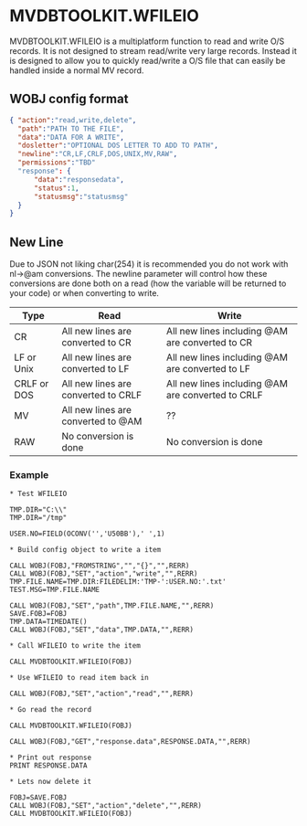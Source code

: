 # MVDBTOOLKIT.WFILEIO

MVDBTOOLKIT.WFILEIO is a multiplatform function to read and write O/S records.  It is not designed to stream read/write very large records.  Instead it is designed to allow you to quickly read/write a O/S file that can easily be handled inside a normal MV record.

## WOBJ config format

```JSON
{ "action":"read,write,delete",
  "path":"PATH TO THE FILE",
  "data":"DATA FOR A WRITE",
  "dosletter":"OPTIONAL DOS LETTER TO ADD TO PATH",
  "newline":"CR,LF,CRLF,DOS,UNIX,MV,RAW",
  "permissions":"TBD"
  "response": {
      "data":"responsedata",
      "status":1,
      "statusmsg":"statusmsg"
  }
}
```

## New Line
Due to JSON not liking char(254) it is recommended you do not work with nl->@am conversions.  The newline parameter will control how these conversions are done both on a read (how the variable will be returned to your code) or when converting to write.

| Type        | Read                                | Write                                             |
|-------------|-------------------------------------|---------------------------------------------------|
| CR          | All new lines are converted to CR   | All new lines including @AM are converted to CR   |
| LF or Unix  | All new lines are converted to LF   | All new lines including @AM are converted to LF   |
| CRLF or DOS | All new lines are converted to CRLF | All new lines including @AM are converted to CRLF |
| MV          | All new lines are converted to @AM  | ??                                                |
| RAW         | No conversion is done               | No conversion is done                             |

### Example

```BASIC
* Test WFILEIO

TMP.DIR="C:\\"
TMP.DIR="/tmp"

USER.NO=FIELD(OCONV('','U50BB'),' ',1)

* Build config object to write a item

CALL WOBJ(FOBJ,"FROMSTRING","","{}","",RERR)
CALL WOBJ(FOBJ,"SET","action","write","",RERR)
TMP.FILE.NAME=TMP.DIR:FILEDELIM:'TMP-':USER.NO:'.txt'
TEST.MSG=TMP.FILE.NAME

CALL WOBJ(FOBJ,"SET","path",TMP.FILE.NAME,"",RERR)
SAVE.FOBJ=FOBJ
TMP.DATA=TIMEDATE()
CALL WOBJ(FOBJ,"SET","data",TMP.DATA,"",RERR)

* Call WFILEIO to write the item

CALL MVDBTOOLKIT.WFILEIO(FOBJ)

* Use WFILEIO to read item back in

CALL WOBJ(FOBJ,"SET","action","read","",RERR)

* Go read the record

CALL MVDBTOOLKIT.WFILEIO(FOBJ)

CALL WOBJ(FOBJ,"GET","response.data",RESPONSE.DATA,"",RERR)

* Print out response
PRINT RESPONSE.DATA

* Lets now delete it

FOBJ=SAVE.FOBJ
CALL WOBJ(FOBJ,"SET","action","delete","",RERR)
CALL MVDBTOOLKIT.WFILEIO(FOBJ)
```

</PageFooter>
